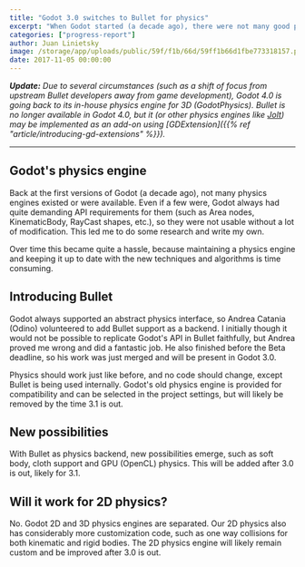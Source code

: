 ```yaml
---
title: "Godot 3.0 switches to Bullet for physics"
excerpt: "When Godot started (a decade ago), there were not many good physics engine available and Godot always had quite demanding API requirements for them (such as Area nodes, KinematicBody, RayCast shapes, etc.), so they were not usable without a lot of modification. This led us to implementing our own custom engine. Now, thanks to the work of Andrea Catania, we are introducing Bullet as a new and better maintained backend for the 3D physics!"
categories: ["progress-report"]
author: Juan Linietsky
image: /storage/app/uploads/public/59f/f1b/66d/59ff1b66d1fbe773318157.png
date: 2017-11-05 00:00:00
---
```


***Update:** Due to several circumstances (such as a shift of focus from upstream Bullet developers away from game development), Godot 4.0 is going back to its in-house physics engine for 3D (GodotPhysics). Bullet is no longer available in Godot 4.0, but it (or other physics engines like [Jolt](https://github.com/godot-jolt/godot-jolt)) may be implemented as an add-on using [GDExtension]({{% ref "article/introducing-gd-extensions" %}}).*

___

## Godot's physics engine

Back at the first versions of Godot (a decade ago), not many physics engines existed or were available. Even if a few were, Godot always had quite demanding API requirements for them (such as Area nodes, KinematicBody, RayCast shapes, etc.), so they were not usable without a lot of modification. This led me to do some research and write my own.

Over time this became quite a hassle, because maintaining a physics engine and keeping it up to date with the new techniques and algorithms is time consuming.

## Introducing Bullet

Godot always supported an abstract physics interface, so Andrea Catania (Odino) volunteered to add Bullet support as a backend. I initially though it would not be possible to replicate Godot's API in Bullet faithfully, but Andrea proved me wrong and did a fantastic job. He also finished before the Beta deadline, so his work was just merged and will be present in Godot 3.0.

Physics should work just like before, and no code should change, except Bullet is being used internally.
Godot's old physics engine is provided for compatibility and can be selected in the project settings, but will likely be removed by the time 3.1 is out.

## New possibilities

With Bullet as physics backend, new possibilities emerge, such as soft body, cloth support and GPU (OpenCL) physics.
This will be added after 3.0 is out, likely for 3.1.

## Will it work for 2D physics?

No. Godot 2D and 3D physics engines are separated. Our 2D physics also has considerably more customization code, such as one way collisions for both kinematic and rigid bodies. The 2D physics engine will likely remain custom and be improved after 3.0 is out.
